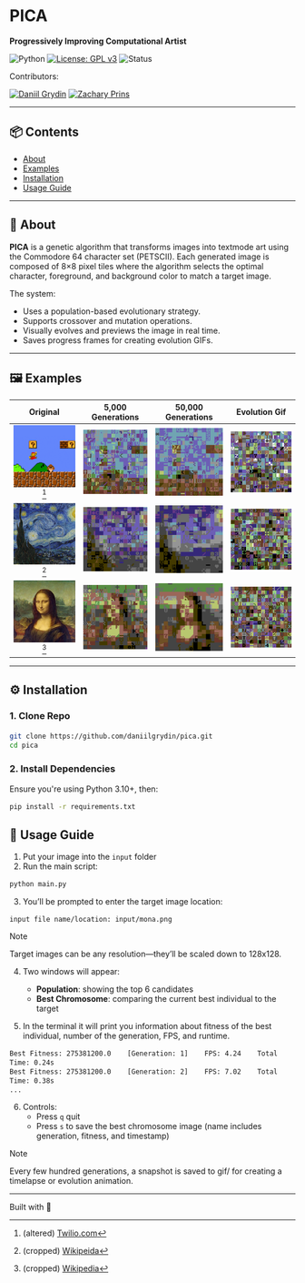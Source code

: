 # PICA

**Progressively Improving Computational Artist**  

![Python](https://img.shields.io/badge/Python-3.10+-blue?logo=python&logoColor=white)
[![License: GPL v3](https://img.shields.io/badge/License-GPLv3-blue.svg?logo=gnu&logoColor=white)](/LICENSE)
![Status](https://img.shields.io/badge/Status-Completed-brightgreen?style=flat&logo=checkmarx)

Contributors:

[![Daniil Grydin](https://img.shields.io/badge/GitHub-daniilgrydin-57AC4D?logo=github)](https://github.com/daniilgrydin)
[![Zachary Prins](https://img.shields.io/badge/GitHub-okayokayzach-8C3C97?logo=github)](https://github.com/okayokayzach)

---

## 📦 Contents

- [About](#-about)
- [Examples](#%EF%B8%8F-examples)
- [Installation](#%EF%B8%8F-installation)
- [Usage Guide](#-usage-guide)

---

## 🧠 About

**PICA** is a genetic algorithm that transforms images into textmode art using the Commodore 64 character set (PETSCII). Each generated image is composed of 8×8 pixel tiles where the algorithm selects the optimal character, foreground, and background color to match a target image.

The system:
- Uses a population-based evolutionary strategy.
- Supports crossover and mutation operations.
- Visually evolves and previews the image in real time.
- Saves progress frames for creating evolution GIFs.

---

## 🖼️ Examples

| Original | 5,000 Generations | 50,000 Generations | Evolution Gif |
|:--------:|:-----------------:|:------------------:|:-------------:|
| ![](/examples/mario/original.png)[^1] | ![](/examples/mario/population_5226.png) | ![](/examples/mario/population_51588.png) | ![](/examples/mario/evolution.gif) |
| ![](/examples/night/original.png)[^2] | ![](/examples/night/population_5000.png) | ![](/examples/night/population_50000.png) | ![](/examples/night/evolution.gif) |
| ![](/examples/mona/original.png)[^3] | ![](/examples/mona/population_5000.png) | ![](/examples/mona/population_50000.png) | ![](/examples/mona/evolution.gif) |

[^1]: (altered) [Twilio.com](https://www.twilio.com/en-us/blog/making-super-mario-bros-even-more-difficult-for-science-html)
[^2]: (cropped) [Wikipeida](https://en.wikipedia.org/wiki/File:Van_Gogh_-_Starry_Night_-_Google_Art_Project.jpg)
[^3]: (cropped) [Wikipedia](https://en.wikipedia.org/wiki/File:Mona_Lisa,_by_Leonardo_da_Vinci,_from_C2RMF_retouched.jpg)

---

## ⚙️ Installation

### 1. Clone Repo

```bash
git clone https://github.com/daniilgrydin/pica.git
cd pica
```

### 2. Install Dependencies

Ensure you're using Python 3.10+, then:

```bash
pip install -r requirements.txt
```

## 🚀 Usage Guide

1. Put your image into the `input` folder
2. Run the main script:
```bash
python main.py
```
3. You’ll be prompted to enter the target image location:
```
input file name/location: input/mona.png
```

> [!NOTE]
> Target images can be any resolution—they’ll be scaled down to 128x128.

4. Two windows will appear:
   - **Population**: showing the top 6 candidates
   - **Best Chromosome**: comparing the current best individual to the target

5. In the terminal it will print you information about fitness of the best individual, number of the generation, FPS, and runtime.
```
Best Fitness: 275381200.0    [Generation: 1]    FPS: 4.24    Total Time: 0.24s
Best Fitness: 275381200.0    [Generation: 2]    FPS: 7.02    Total Time: 0.38s
...
```

6. Controls:
   - Press `q` quit
   - Press `s` to save the best chromosome image (name includes generation, fitness, and timestamp)

> [!NOTE]
> Every few hundred generations, a snapshot is saved to gif/ for creating a timelapse or evolution animation.

---

Built with 🧋
